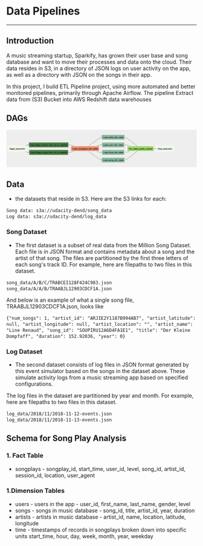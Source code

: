 
# Data Pipelines

-----

## Introduction
A music streaming startup, Sparkify, has grown their user base and song database and want to move their processes and data onto the cloud. Their data resides in S3, in a directory of JSON logs on user activity on the app, as well as a directory with JSON on the songs in their app.

In this project, I build ETL Pipeline project, using more automated and better monitored pipelines, primarily through Apache Airflow. 
The pipeline Extract data from (S3) Bucket into AWS Redshift data warehouses 

## DAGs
<img src="./img/dag.png" alt="flow of tasks" width="750" title="flow of tasks" />

## Data
* the datasets that reside in S3. Here are the S3 links for each:
```
Song data: s3a://udacity-dend/song_data
Log data: s3a://udacity-dend/log_data

```
### Song Dataset
* The first dataset is a subset of real data from the Million Song Dataset. Each file is in JSON format and contains metadata about a song and the artist of that song. The files are partitioned by the first three letters of each song's track ID. For example, here are filepaths to two files in this dataset.

```
song_data/A/B/C/TRABCEI128F424C983.json
song_data/A/A/B/TRAABJL12903CDCF1A.json
```
And below is an example of what a single song file, TRAABJL12903CDCF1A.json, looks like
```
{"num_songs": 1, "artist_id": "ARJIE2Y1187B994AB7", "artist_latitude": null, "artist_longitude": null, "artist_location": "", "artist_name": "Line Renaud", "song_id": "SOUPIRU12A6D4FA1E1", "title": "Der Kleine Dompfaff", "duration": 152.92036, "year": 0}

```

### Log Dataset

* The second dataset consists of log files in JSON format generated by this event simulator based on the songs in the dataset above. These simulate activity logs from a music streaming app based on specified configurations.

The log files in the dataset are partitioned by year and month. For example, here are filepaths to two files in this dataset.
```
log_data/2018/11/2018-11-12-events.json
log_data/2018/11/2018-11-13-events.json
```
## Schema for Song Play Analysis

### 1. Fact Table
* songplays - songplay_id, start_time, user_id, level, song_id, artist_id, session_id, location, user_agent

### 1.Dimension Tables
* users - users in the app - user_id, first_name, last_name, gender, level
* songs - songs in music database - song_id, title, artist_id, year, duration
* artists - artists in music database - artist_id, name, location, latitude, longitude
* time - timestamps of records in songplays broken down into specific units start_time, hour, day, week, month, year, weekday
